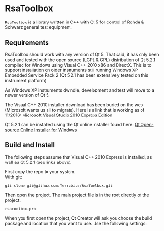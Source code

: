 RsaToolbox
==========

`RsaToolbox` is a library written in C++ with Qt 5 for control of Rohde & Schwarz general test equipment.

Requirements
------------
RsaToolbox should work with any version of Qt 5. That said, it has only been used and tested with the open source (LGPL & GPL) distribution of Qt 5.2.1 compiled for Windows using Visual C++ 2010 x86 and DirectX. This is to support installation on older instruments still running Windows XP Embedded Service Pack 2 (Qt 5.2.1 has been extensively tested on this instrument platform).

As Windows XP instruments dwindle, development and test will move to a newer version of Qt 5.

The Visual C++ 2010 installer download has been buried on the web (Microsoft wants us all to migrate). Here is a link that is working as of 11/2016:
[Microsoft Visual Studio 2010 Express Edition](https://www.microsoft.com/en-us/download/details.aspx?id=23691)

Qt 5.2.1 can be installed using the Qt online installer found here:
[Qt Open-source Online Installer for Windows](https://www.qt.io/download-open-source/)


Build and Install
-----------------

The following steps assume that Visual C++ 2010 Express is installed, as well as Qt 5.2.1 (see links above).

First copy the repo to your system.  
With git:

`git clone git@github.com:Terrabits/RsaToolbox.git`

Then open the project. The main project file is in the root directly of the project.

`rsatoolbox.pro`

When you first open the project, Qt Creator will ask you choose the build package and location that you want to use. Use the following settings:

